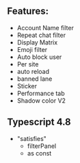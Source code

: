 ## Features:
- Account Name filter
- Repeat chat filter
- Display Matrix
- Emoji filter
- Auto block user 
- Per site
- auto reload
- banned lane
- Sticker
- Performance tab
- Shadow color V2

## Typescript 4.8
- "satisfies"
  - filterPanel
  - as const
